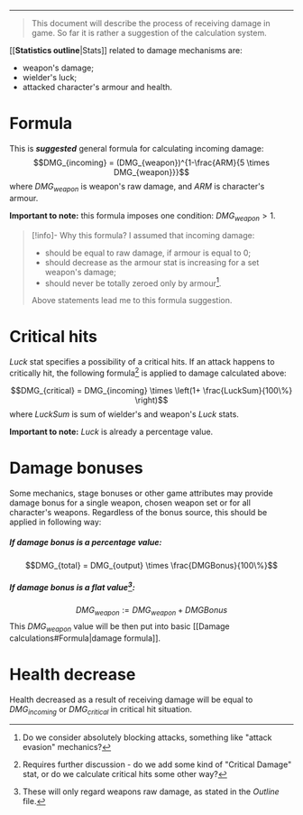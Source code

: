 ___

>This document will describe the process of receiving damage in game. So far it is rather a suggestion of the calculation system.

[[__Statistics outline__|Stats]] related to damage mechanisms are:
- weapon's damage;
- wielder's luck;
- attacked character's armour and health.
# Formula

This is ***suggested*** general formula for calculating incoming damage:
$$DMG_{incoming} = (DMG_{weapon})^{1-\frac{ARM}{5 \times DMG_{weapon}}}$$
where $DMG_{weapon}$ is weapon's raw damage, and $ARM$ is character's armour.

**Important to note:** this formula imposes one condition: $DMG_{weapon} > 1$.

>[!info]- Why this formula?
>I assumed that incoming damage:
>- should be equal to raw damage, if armour is equal to 0;
>- should decrease as the armour stat is increasing for a set weapon's damage;
>- should never be totally zeroed only by armour[^1].
>
>Above statements lead me to this formula suggestion.
# Critical hits

*Luck* stat specifies a possibility of a critical hits. If an attack happens to critically hit, the following formula[^2] is applied to damage calculated above:

$$DMG_{critical} = DMG_{incoming} \times \left(1+ \frac{LuckSum}{100\%} \right)$$
where *LuckSum* is sum of wielder's and weapon's *Luck* stats.

**Important to note:** *Luck* is already a percentage value.

# Damage bonuses

Some mechanics, stage bonuses or other game attributes may provide damage bonus for a single weapon, chosen weapon set or for all character's weapons. Regardless of the bonus source, this should be applied in following way:
##### If damage bonus is a percentage value:
$$DMG_{total} = DMG_{output} \times \frac{DMGBonus}{100\%}$$
##### If damage bonus is a flat value[^3]\:

$$DMG_{weapon} := DMG_{weapon} + DMGBonus$$
This $DMG_{weapon}$ value will be then put into basic [[Damage calculations#Formula|damage formula]].
# Health decrease

Health decreased as a result of receiving damage will be equal to $DMG_{incoming}$ or $DMG_{critical}$ in critical hit situation.

[^1]: Do we consider absolutely blocking attacks, something like "attack evasion" mechanics?
[^2]: Requires further discussion - do we add some kind of "Critical Damage" stat, or do we calculate critical hits some other way?
[^3]: These will only regard weapons raw damage, as stated in the *Outline* file.
